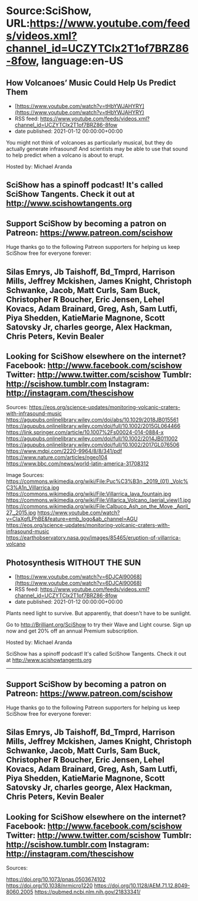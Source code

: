 # Source:SciShow, URL:https://www.youtube.com/feeds/videos.xml?channel_id=UCZYTClx2T1of7BRZ86-8fow, language:en-US

## How Volcanoes’ Music Could Help Us Predict Them
 - [https://www.youtube.com/watch?v=tHbYWJAHYRY](https://www.youtube.com/watch?v=tHbYWJAHYRY)
 - RSS feed: https://www.youtube.com/feeds/videos.xml?channel_id=UCZYTClx2T1of7BRZ86-8fow
 - date published: 2021-01-12 00:00:00+00:00

You might not think of volcanoes as particularly musical, but they do actually generate infrasound! And scientists may be able to use that sound to help predict when a volcano is about to erupt.

Hosted by: Michael Aranda

SciShow has a spinoff podcast! It's called SciShow Tangents. Check it out at http://www.scishowtangents.org
----------
Support SciShow by becoming a patron on Patreon: https://www.patreon.com/scishow
----------
Huge thanks go to the following Patreon supporters for helping us keep SciShow free for everyone forever:

Silas Emrys, Jb Taishoff, Bd_Tmprd, Harrison Mills, Jeffrey Mckishen, James Knight, Christoph Schwanke, Jacob, Matt Curls, Sam Buck, Christopher R Boucher, Eric Jensen, Lehel Kovacs, Adam Brainard, Greg, Ash, Sam Lutfi, Piya Shedden, KatieMarie Magnone, Scott Satovsky Jr, charles george, Alex Hackman, Chris Peters, Kevin Bealer
----------
Looking for SciShow elsewhere on the internet?
Facebook: http://www.facebook.com/scishow
Twitter: http://www.twitter.com/scishow
Tumblr: http://scishow.tumblr.com
Instagram: http://instagram.com/thescishow
----------
Sources:
https://eos.org/science-updates/monitoring-volcanic-craters-with-infrasound-music
https://agupubs.onlinelibrary.wiley.com/doi/abs/10.1029/2018JB015561
https://agupubs.onlinelibrary.wiley.com/doi/full/10.1002/2015GL064466
https://link.springer.com/article/10.1007%2Fs00024-014-0884-x
https://agupubs.onlinelibrary.wiley.com/doi/full/10.1002/2014JB011002
https://agupubs.onlinelibrary.wiley.com/doi/full/10.1002/2017GL076506
https://www.mdpi.com/2220-9964/8/8/341/pdf
https://www.nature.com/articles/ngeo104
https://www.bbc.com/news/world-latin-america-31708312

Image Sources:
https://commons.wikimedia.org/wiki/File:Puc%C3%B3n,_2019_(01),_Volc%C3%A1n_Villarrica.jpg
https://commons.wikimedia.org/wiki/File:Villarrica_lava_fountain.jpg
https://commons.wikimedia.org/wiki/File:Villarica_Volcano_(aerial_view)1.jpg
https://commons.wikimedia.org/wiki/File:Calbuco_Ash_on_the_Move,_April_27,_2015.jpg
https://www.youtube.com/watch?v=CIaXgfLPhBE&feature=emb_logo&ab_channel=AGU
https://eos.org/science-updates/monitoring-volcanic-craters-with-infrasound-music
https://earthobservatory.nasa.gov/images/85465/eruption-of-villarrica-volcano

## Photosynthesis WITHOUT THE SUN
 - [https://www.youtube.com/watch?v=6DJCAl90068](https://www.youtube.com/watch?v=6DJCAl90068)
 - RSS feed: https://www.youtube.com/feeds/videos.xml?channel_id=UCZYTClx2T1of7BRZ86-8fow
 - date published: 2021-01-12 00:00:00+00:00

Plants need light to survive. But apparently, that doesn't have to be sunlight.

Go to http://Brilliant.org/SciShow to try their Wave and Light course. Sign up now and get 20% off an annual Premium subscription.

Hosted by: Michael Aranda

SciShow has a spinoff podcast! It's called SciShow Tangents. Check it out at http://www.scishowtangents.org

----------
Support SciShow by becoming a patron on Patreon: https://www.patreon.com/scishow
----------
Huge thanks go to the following Patreon supporters for helping us keep SciShow free for everyone forever:

Silas Emrys, Jb Taishoff, Bd_Tmprd, Harrison Mills, Jeffrey Mckishen, James Knight, Christoph Schwanke, Jacob, Matt Curls, Sam Buck, Christopher R Boucher, Eric Jensen, Lehel Kovacs, Adam Brainard, Greg, Ash, Sam Lutfi, Piya Shedden, KatieMarie Magnone, Scott Satovsky Jr, charles george, Alex Hackman, Chris Peters, Kevin Bealer
----------
Looking for SciShow elsewhere on the internet?
Facebook: http://www.facebook.com/scishow
Twitter: http://www.twitter.com/scishow
Tumblr: http://scishow.tumblr.com
Instagram: http://instagram.com/thescishow
----------
Sources:

https://doi.org/10.1073/pnas.0503674102
https://doi.org/10.1038/nrmicro1220 
https://doi.org/10.1128/AEM.71.12.8049-8060.2005
https://pubmed.ncbi.nlm.nih.gov/21833341/

